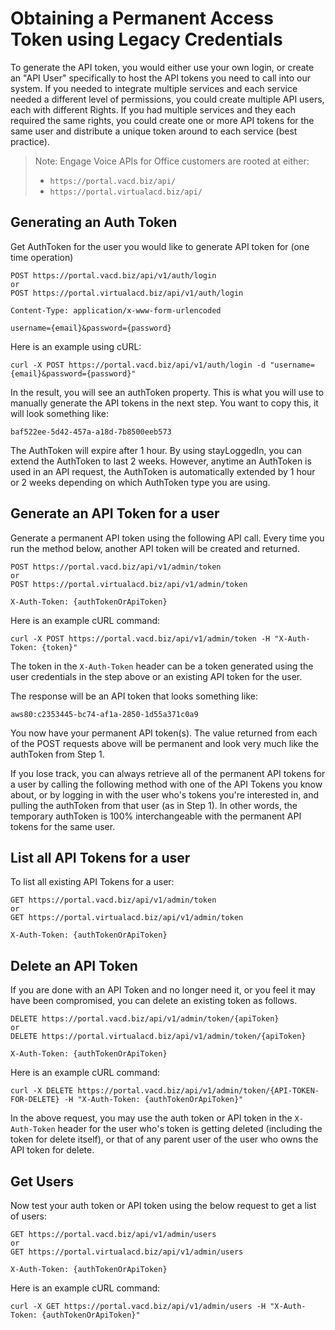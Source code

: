 # Obtaining a Permanent Access Token using Legacy Credentials

To generate the API token, you would either use your own login, or create an "API User" specifically to host the API tokens you need to call into our system. If you needed to integrate multiple services and each service needed a different level of permissions, you could create multiple API users, each with different Rights. If you had multiple services and they each required the same rights, you could create one or more API tokens for the same user and distribute a unique token around to each service (best practice).

> Note: Engage Voice APIs for Office customers are rooted at either:
>
> * `https://portal.vacd.biz/api/`
> * `https://portal.virtualacd.biz/api/`

## Generating an Auth Token

Get AuthToken for the user you would like to generate API token for (one time operation)

```http
POST https://portal.vacd.biz/api/v1/auth/login
or
POST https://portal.virtualacd.biz/api/v1/auth/login

Content-Type: application/x-www-form-urlencoded

username={email}&password={password}
```

Here is an example using cURL:

`curl -X POST https://portal.vacd.biz/api/v1/auth/login -d "username={email}&password={password}"`

In the result, you will see an authToken property. This is what you will use to manually generate the API tokens in the next step. You want to copy this, it will look something like:

`baf522ee-5d42-457a-a18d-7b8500eeb573`

The AuthToken will expire after 1 hour. By using stayLoggedIn, you can extend the AuthToken to last 2 weeks. However, anytime an AuthToken is used in an API request, the AuthToken is automatically extended by 1 hour or 2 weeks depending on which AuthToken type you are using.

## Generate an API Token for a user

Generate a permanent API token using the following API call. Every time you run the method below, another API token will be created and returned.

```http
POST https://portal.vacd.biz/api/v1/admin/token
or
POST https://portal.virtualacd.biz/api/v1/admin/token

X-Auth-Token: {authTokenOrApiToken}
```

Here is an example cURL command:

`curl -X POST https://portal.vacd.biz/api/v1/admin/token -H "X-Auth-Token: {token}"`

The token in the `X-Auth-Token` header can be a token generated using the user credentials in the step above or an existing API token for the user.

The response will be an API token that looks something like:

`aws80:c2353445-bc74-af1a-2850-1d55a371c0a9`

You now have your permanent API token(s). The value returned from each of the POST requests above will be permanent and look very much like the authToken from Step 1.

If you lose track, you can always retrieve all of the permanent API tokens for a user by calling the following method with one of the API Tokens you know about, or by logging in with the user who's tokens you're interested in, and pulling the authToken from that user (as in Step 1). In other words, the temporary authToken is 100% interchangeable with the permanent API tokens for the same user.

## List all API Tokens for a user

To list all existing API Tokens for a user:

```http
GET https://portal.vacd.biz/api/v1/admin/token
or
GET https://portal.virtualacd.biz/api/v1/admin/token

X-Auth-Token: {authTokenOrApiToken}
```

## Delete an API Token

If you are done with an API Token and no longer need it, or you feel it may have been compromised, you can delete an existing token as follows.

```http
DELETE https://portal.vacd.biz/api/v1/admin/token/{apiToken}
or
DELETE https://portal.virtualacd.biz/api/v1/admin/token/{apiToken}

X-Auth-Token: {authTokenOrApiToken}
```
Here is an example cURL command:

`curl -X DELETE https://portal.vacd.biz/api/v1/admin/token/{API-TOKEN-FOR-DELETE} -H "X-Auth-Token: {authTokenOrApiToken}"`

In the above request, you may use the auth token or API token in the `X-Auth-Token` header for the user who's token is getting deleted (including the token for delete itself), or that of any parent user of the user who owns the API token for delete.

## Get Users

Now test your auth token or API token using the below request to get a list of users:

```http
GET https://portal.vacd.biz/api/v1/admin/users
or
GET https://portal.virtualacd.biz/api/v1/admin/users

X-Auth-Token: {authTokenOrApiToken}
```

Here is an example cURL command:

`curl -X GET https://portal.vacd.biz/api/v1/admin/users -H "X-Auth-Token: {authTokenOrApiToken}"`
